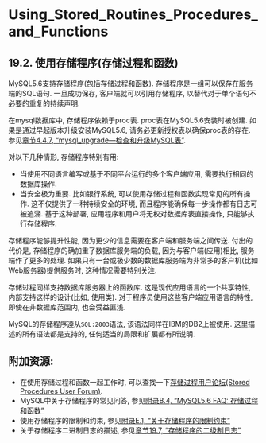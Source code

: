 # Using_Stored_Routines_Procedures_and_Functions


## 19.2. 使用存储程序(存储过程和函数)
MySQL5.6支持存储程序(包括存储过程和函数). 存储程序是一组可以保存在服务端的SQL语句. 一旦成功保存, 客户端就可以引用存储程序, 以替代对于单个语句不必要的重复的持续声明.

在mysql数据库中, 存储程序依赖于proc表. proc表在MySQL5.6安装时被创建. 如果是通过早起版本升级安装MySQL5.6, 请务必更新授权表以确保proc表的存在. 参见[章节4.4.7, “mysql_upgrade—检查和升级MySQL表”](../Chapter_04/04.04.07_mysql_upgrade—Check_and_Upgrade_MySQL_Tables.md).

对以下几种情形, 存储程序特别有用:

* 当使用不同语言编写或基于不同平台运行的多个客户端应用, 需要执行相同的数据库操作. 
* 当安全极为重要. 比如银行系统, 可以使用存储过程和函数实现常见的所有操作. 这不仅提供了一种持续安全的环境, 而且程序能确保每一步操作都有日志可被追溯. 基于这种部署, 应用程序和用户将无权对数据库表直接操作, 只能够执行存储程序.

存储程序能够提升性能, 因为更少的信息需要在客户端和服务端之间传送. 付出的代价是, 存储程序的确加重了数据库服务端的负载, 因为与客户端(应用)相比, 服务端作了更多的处理. 如果只有一台或极少数的数据库服务端为非常多的客户机(比如Web服务器)提供服务时, 这种情况需要特别关注. 

存储过程同样支持数据库服务器上的函数库. 这是现代应用语言的一个共享特性, 内部支持这样的设计(比如, 使用类). 对于程序员使用这些客户端应用语言的特性, 即使在非数据库范围内, 也会受益匪浅. 

MySQL的存储程序遵从`SQL:2003`语法, 该语法同样在IBM的DB2上被使用. 这里描述的所有语法都是支持的, 任何适当的局限和扩展都有所说明.

## 附加资源:

* 在使用存储过程和函数一起工作时, 可以查找一下[存储过程用户论坛(Stored Procedures User Forum)](http://forums.mysql.com/list.php?98). 
* MySQL中关于存储程序的常见问答, 参见[附录B.4, “MySQL5.6 FAQ: 存储过程和函数”](../Appendix_B/B.4_MySQL_5.6_FAQ_Stored_Procedures_and_Functions.md)
* 使用存储程序的限制和约束, 参见[附录E.1, “关于存储程序的限制约束”](../Appendix_E/E.1_Restrictions_on_Stored_Programs.md)
* 关于存储程序二进制日志的描述, 参见[章节19.7, “存储程序的二级制日志”](../Chapter_19/19.07.00_Binary_Logging_of_Stored_Programs.md)